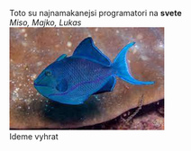 Toto su najnamakanejsi programatori na <b>svete</b>
<br><i>Miso, Majko, Lukas</i><br>
<img src="download.jpg" alt="niger triggerfish" title="niger triggerfish">
<br>Ideme vyhrat
